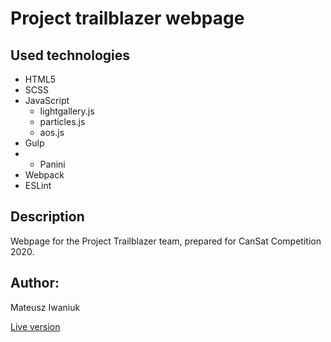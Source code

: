 # Project trailblazer webpage

## Used technologies

- HTML5
- SCSS
- JavaScript
  - lightgallery.js
  - particles.js
  - aos.js
- Gulp
- - Panini
- Webpack
- ESLint

## Description

Webpage for the Project Trailblazer team, prepared for CanSat Competition 2020.

## Author:

Mateusz Iwaniuk

[Live version](http://www.project-trailblazer.pl/)
